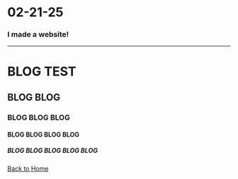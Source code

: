 
# 02-21-25

### I made a website! 

---


# BLOG TEST
## BLOG BLOG
### BLOG BLOG BLOG
#### BLOG BLOG BLOG BLOG
##### BLOG BLOG BLOG BLOG BLOG

[Back to Home](index.md)
